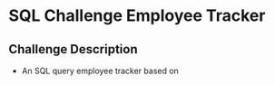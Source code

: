 # SQL Challenge Employee Tracker

## Challenge Description
* An SQL query employee tracker based on 